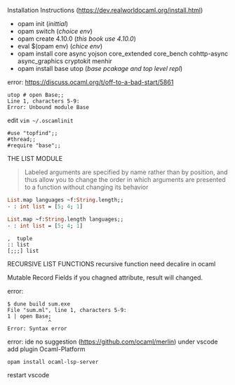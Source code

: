 Installation Instructions (https://dev.realworldocaml.org/install.html) 
- opam init (*inittial*)
- opam switch  (*choice env*)
- opam create 4.10.0 (*this book use 4.10.0*)
- eval $(opam env)  (*chice env*)
- opam install core  async yojson core_extended core_bench cohttp-async async_graphics cryptokit menhir
- opam install base utop (*base pcakage and top level repl*)

error: https://discuss.ocaml.org/t/off-to-a-bad-start/5861
```
utop # open Base;;
Line 1, characters 5-9:
Error: Unbound module Base
```
edit  `vim ~/.oscamlinit`
```
#use "topfind";;
#thread;;
#require "base";;
```

THE LIST MODULE
>Labeled arguments are specified by name rather than by position, and thus allow you to change the order in which arguments are presented to a function without changing its behavior
```ocaml
List.map languages ~f:String.length;;
- : int list = [5; 4; 1]

List.map ~f:String.length languages;;
- : int list = [5; 4; 1]
```
```
,  tuple
:: list
[;;;] list
```

RECURSIVE LIST FUNCTIONS
recursive function need decalire in ocaml

Mutable Record Fields
if you chagned attribute, result will changed.

error: 
```
$ dune build sum.exe  
File "sum.ml", line 1, characters 5-9:
1 | open Base;
             ^
Error: Syntax error
```


error: ide no suggestion (https://github.com/ocaml/merlin)
under vscode add plugin  Ocaml-Platform
```
opam install ocaml-lsp-server
```
restart vscode


